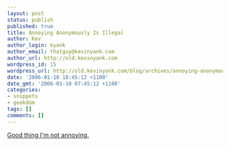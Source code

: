 ```yaml
---
layout: post
status: publish
published: true
title: Annoying Anonymously Is Illegal
author: Kev
author_login: kyank
author_email: thatguy@kevinyank.com
author_url: http://old.kevinyank.com
wordpress_id: 15
wordpress_url: http://old.kevinyank.com/blog/archives/annoying-anonymously-is-illegal/
date: '2006-01-10 18:45:12 +1100'
date_gmt: '2006-01-10 07:45:12 +1100'
categories:
- snippets
- geekdom
tags: []
comments: []
---
```

<p><a href="http://www.dvorak.org/blog/?p=3836">Good thing I'm not annoying.</a></p>
